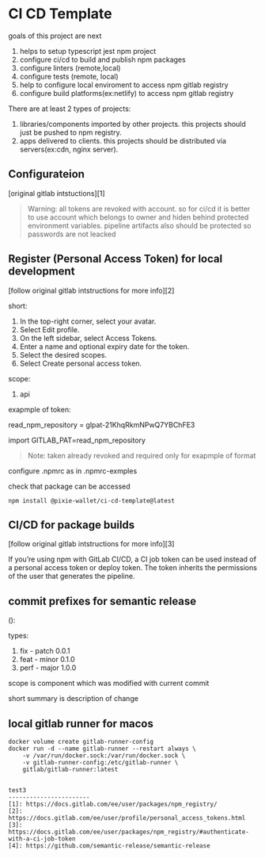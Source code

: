 # CI CD Template
goals of this project are next
1. helps to setup typescript jest npm project
2. configure ci/cd to build and publish npm packages
3. configure linters (remote,local)
4. configure tests (remote, local)
5. help to configure local enviroment to access npm gitlab registry
6. configure build platforms(ex:netlify) to access npm gitlab registry

There are at least 2 types of projects:
1. libraries/components imported by other projects. this projects should just be pushed to npm registry.
2. apps delivered to clients. this projects should be distributed via servers(ex:cdn, nginx server).


## Configurateion
[original gitlab intstuctions][1]

> Warning: all tokens are revoked with account. so for ci/cd it is better to use account which belongs to owner and hiden behind protected environment variables. pipeline artifacts also should be protected so passwords are not leacked
## Register (Personal Access Token) for local development
[follow original gitlab intstructions for more info][2]

short:
1. In the top-right corner, select your avatar.
2. Select Edit profile.
3. On the left sidebar, select Access Tokens.
4. Enter a name and optional expiry date for the token.
5. Select the desired scopes.
6. Select Create personal access token.

scope:
1. api

exapmple of token:

read_npm_repository = glpat-21KhqRkmNPwQ7YBChFE3

import GITLAB_PAT=read_npm_repository
> Note: taken already revoked and required only for exapmple of format

configure .npmrc as in .npmrc-exmples

check that package can be accessed
```
npm install @pixie-wallet/ci-cd-template@latest
```
## CI/CD for package builds
[follow original gitlab intstructions for more info][3]

If you’re using npm with GitLab CI/CD, a CI job token can be used instead of a personal access token or deploy token. The token inherits the permissions of the user that generates the pipeline.

## commit prefixes for semantic release

<type>(<scope>): <short summary>

types:
1. fix - patch  0.0.1
2. feat - minor 0.1.0
3. perf - major 1.0.0

scope is component which was modified with current commit

short summary is description of change
## local gitlab runner for macos

```
docker volume create gitlab-runner-config
docker run -d --name gitlab-runner --restart always \
    -v /var/run/docker.sock:/var/run/docker.sock \
    -v gitlab-runner-config:/etc/gitlab-runner \
    gitlab/gitlab-runner:latest

```

```

test3
-----------------------
[1]: https://docs.gitlab.com/ee/user/packages/npm_registry/
[2]: https://docs.gitlab.com/ee/user/profile/personal_access_tokens.html
[3]: https://docs.gitlab.com/ee/user/packages/npm_registry/#authenticate-with-a-ci-job-token
[4]: https://github.com/semantic-release/semantic-release
